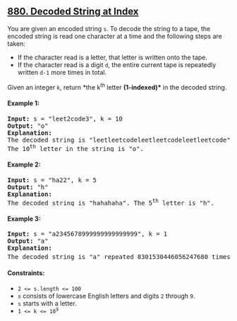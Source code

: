 ## [880. Decoded String at Index](https://leetcode.com/problems/decoded-string-at-index/)

You are given an encoded string `s`. To decode the string to a tape, the encoded string is read one character at a time and the following steps are taken:

-   If the character read is a letter, that letter is written onto the tape.
-   If the character read is a digit `d`, the entire current tape is repeatedly written `d-1` more times in total.

Given an integer `k`, return \*the k<sup>th</sup> letter **(1-indexed)\*** in the decoded string.

#### Example 1:

<pre>
<strong>Input:</strong> s = "leet2code3", k = 10
<strong>Output:</strong> "o"
<strong>Explanation:</strong>
The decoded string is "leetleetcodeleetleetcodeleetleetcode".
The 10<sup>th</sup> letter in the string is "o".
</pre>

#### Example 2:

<pre>
<strong>Input:</strong> s = "ha22", k = 5
<strong>Output:</strong> "h"
<strong>Explanation:</strong>
The decoded string is "hahahaha". The 5<sup>th</sup> letter is "h".
</pre>

#### Example 3:

<pre>
<strong>Input:</strong> s = "a2345678999999999999999", k = 1
<strong>Output:</strong> "a"
<strong>Explanation:</strong>
The decoded string is "a" repeated 8301530446056247680 times. The 1<sup>st</sup> letter is "a".
</pre>

#### Constraints:

-   `2 <= s.length <= 100`
-   `s` consists of lowercase English letters and digits `2` through `9`.
-   `s` starts with a letter.
-   <code>1 <= k <= 10<sup>9</sup></code>
